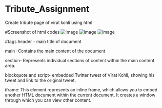 # Tribute_Assignment
Create tribute page of virat kohli using html

#Screenshot of html codes
![image](https://github.com/sanketmahadik191/Tribute_Assignment/assets/125791466/bef96098-63be-4e08-8cc1-3263460fa52d)
![image](https://github.com/sanketmahadik191/Tribute_Assignment/assets/125791466/931132ef-bb49-4cfc-ab6e-8c0278b3a8ca)
![image](https://github.com/sanketmahadik191/Tribute_Assignment/assets/125791466/1cd6e112-6717-44ec-bbb1-cb5ef7c2e960)

#tags
header - main title of document

main -Contains the main content of the document

section- Represents individual sections of content within the main content area.

blockquote and script- embedded Twitter tweet of Virat Kohli, showing his tweet and link to the original tweet.

iframe: This element represents an inline frame, which allows you to embed another HTML document within the current document.
It creates a window through which you can view other content.

